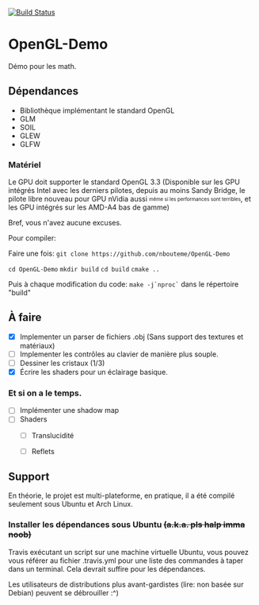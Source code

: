 [![Build Status](https://travis-ci.org/nbouteme/OpenGL-Demo.svg?branch=master)](https://travis-ci.org/nbouteme/OpenGL-Demo)

OpenGL-Demo
===========

Démo pour les math.

## Dépendances

- Bibliothèque implémentant le standard OpenGL
- GLM
- SOIL
- GLEW
- GLFW

### Matériel

Le GPU doit supporter le standard OpenGL 3.3 (Disponible sur les GPU intégrés Intel avec les derniers pilotes, depuis au moins Sandy Bridge, le pilote libre nouveau pour GPU nVidia aussi <sub><sup>même si les performances sont terribles</sub></sup>, et les GPU intégrés sur les AMD-A4 bas de gamme)

Bref, vous n'avez aucune excuses.

Pour compiler:

Faire une fois:
`git clone https://github.com/nbouteme/OpenGL-Demo`

`cd OpenGL-Demo`
`mkdir build`
`cd build`
`cmake ..`

Puis à chaque modification du code:
`` make -j`nproc` ``
dans le répertoire "build"

## À faire

- [x] Implementer un parser de fichiers .obj (Sans support des textures et matériaux)
- [ ] Implementer les contrôles au clavier de manière plus souple.
- [ ] Dessiner les cristaux (1/3)
- [x] Écrire les shaders pour un éclairage basique.

### Et si on a le temps.

- [ ] Implémenter une shadow map
- [ ] Shaders
  - [ ] Translucidité
  - [ ] Reflets


## Support

En théorie, le projet est multi-plateforme, en pratique, il a été compilé seulement sous Ubuntu et Arch Linux.

### Installer les dépendances sous Ubuntu ~~(a.k.a. pls halp imma noob)~~

Travis exécutant un script sur une machine virtuelle Ubuntu, vous pouvez vous référer au fichier .travis.yml pour une liste des commandes à taper dans un terminal.
Cela devrait suffire pour les dépendances.

Les utilisateurs de distributions plus avant-gardistes (lire: non basée sur Debian) peuvent se débrouiller :^)
